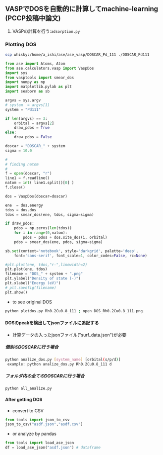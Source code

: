## VASPでDOSを自動的に計算してmachine-learning (PCCP投稿中論文)

1. VASPの計算を行う:`adsorption.py`

### Plotting DOS

```bash {cmd="/bin/bash"}
scp whisky:/home/a_ishi/ase/ase_vasp/DOSCAR_Pd_111 ./DOSCAR_Pd111
```

```python {cmd="/Users/ishi/.pyenv/shims/python"}
from ase import Atoms, Atom
from ase.calculators.vasp import VaspDos
import sys
from vasptools import smear_dos
import numpy as np
import matplotlib.pylab as plt
import seaborn as sb

argvs = sys.argv
# system  = argvs[1]
system = "Pd111"

if len(argvs) == 3:
	orbital = argvs[2]
	draw_pdos = True
else:
	draw_pdos = False

doscar = "DOSCAR_" + system
sigma = 10.0

#
# finding natom
#
f = open(doscar, "r")
line1 = f.readline()
natom = int( line1.split()[0] )
f.close()

dos = VaspDos(doscar=doscar)

ene  = dos.energy
tdos = dos.dos
tdos = smear_dos(ene, tdos, sigma=sigma)

if draw_pdos:
	pdos = np.zeros(len(tdos))
	for i in range(0,natom):
		pdos = pdos + dos.site_dos(i, orbital)
	pdos = smear_dos(ene, pdos, sigma=sigma)

sb.set(context='notebook', style='darkgrid', palette='deep',
    font='sans-serif', font_scale=1, color_codes=False, rc=None)

#plt.plot(ene, tdos,"r-",linewidth=2)
plt.plot(ene, tdos)
filename = "DOS_" + system + ".png"
plt.ylabel("Density of state (-)")
plt.xlabel("Energy (eV)")
# plt.savefig(filename)
plt.show()
```

* to see original DOS
```bash
python plotdos.py Rh0.2Cu0.8_111 ; open DOS_Rh0.2Cu0.8_111.png
```

#### DOSのpeakを検出してjsonファイルに追記する
* 計算データの入ったjsonファイル("surf_data.json")が必要

##### 個別のDOSCARに行う場合
```bash
python analize_dos.py [system_name] [orbital(s/p/d)]
 example: python analize_dos.py Rh0.2Cu0.8_111 d
```

##### フォルダ内の全てのDOSCARに行う場合
```bash
python all_analize.py
```

#### After getting DOS
* convert to CSV
```python
from tools import json_to_csv
json_to_csv("asdf.json","asdf.csv")
```
* or analyze by pandas
```python
from tools import load_ase_json
df = load_ase_json("asdf.json") # dataframe
```

